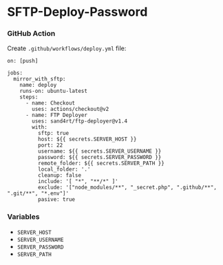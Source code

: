 # SFTP-Deploy-Password

### GitHub Action

Create `.github/workflows/deploy.yml` file:

```
on: [push]

jobs:
  mirror_with_sftp:
    name: deploy
    runs-on: ubuntu-latest
    steps:
      - name: Checkout
        uses: actions/checkout@v2
      - name: FTP Deployer
        uses: sand4rt/ftp-deployer@v1.4
        with:
          sftp: true
          host: ${{ secrets.SERVER_HOST }}
          port: 22
          username: ${{ secrets.SERVER_USERNAME }}
          password: ${{ secrets.SERVER_PASSWORD }}
          remote_folder: ${{ secrets.SERVER_PATH }}
          local_folder: '.'
          cleanup: false
          include: '[ "*", "**/*" ]'
          exclude: '["node_modules/**", "_secret.php", ".github/**", ".git/**", "*.env"]'
          pasive: true
```

### Variables

- `SERVER_HOST`
- `SERVER_USERNAME`
- `SERVER_PASSWORD`
- `SERVER_PATH`
